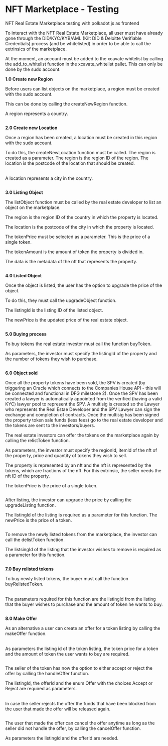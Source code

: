 # NFT Marketplace - Testing

NFT Real Estate Marketplace testing with polkadot js as frontend

To interact with the NFT Real Estate Marketplace, all user must have already gone through the DID/KYC/KYB/AML (Kilt DID & Deloitte Verifiable Credentials) process (and be whitelisted) in order to be able to call the extrinsics of the marketplace.

At the moment, an account must be added to the xcavate whitelist by calling the add\_to\_whitelist function in the xcavate\_whitelist pallet. This can only be done by the sudo account.

**1.0 Create new Region**

Before users can list objects on the marketplace, a region must be created with the sudo account.

This can be done by calling the createNewRegion function.

A region represents a country.

<figure><img src="https://lh7-us.googleusercontent.com/docsz/AD_4nXfN9N25usprEuTCkAV7DKHY-j4x2dif0ooMh7_8svWYWRxgQjqbcth5qsLfXv4wTTNV-iZ5zksV9B4jZUKaqq5I8MYPVHqLUIMpntabJugMhQnAvj1O17JYc2zc34qgW3_kKzLybFxvR3-AlH8?key=7f9wZvyo4duGyV394DhzbQ" alt=""><figcaption></figcaption></figure>

**2.0 Create new Location**

Once a region has been created, a location must be created in this region with the sudo account.

To do this, the createNewLocation function must be called. The region is created as a parameter. The region is the region ID of the region. The location is the postcode of the location that should be created.

\
A location represents a city in the country.

<figure><img src="https://lh7-us.googleusercontent.com/docsz/AD_4nXepxaDuaH9Pz6bYZw59UTgR_BYRgWfeNxqplT5AZD_NIH0omUSVYCoW_uzx9qbbkEAmFI9_9WoKtSUWB6L16kLTpTTT961ULUeAxIVp2I757qoW3Q5xDr52REalyuBMuqaDiMw7NhHU9km1dtxL001QxhA?key=7f9wZvyo4duGyV394DhzbQ" alt=""><figcaption></figcaption></figure>

**3.0 Listing Object**

The listObject function must be called by the real estate developer to list an object on the marketplace.

The region is the region ID of the country in which the property is located.

The location is the postcode of the city in which the property is located.

The tokenPrice must be selected as a parameter. This is the price of a single token.

The tokenAmount is the amount of token the property is divided in.

The data is the metadata of the nft that represents the property.

<figure><img src="https://lh7-us.googleusercontent.com/docsz/AD_4nXctopF0J0MFFOQzMGcMbtI3I73J_SVToEa6uIQfVzBD_4INHuHWqbALSrCt3zNeAEh4s_l8qTqG5jwShdmydJYyRX5gPM4bgMjcCzsh84OzAJFGkX5up1QDQCP_h5U5DbI7qh1GFHYjm1gX13P0oTh4oYY?key=7f9wZvyo4duGyV394DhzbQ" alt=""><figcaption></figcaption></figure>

**4.0 Listed Object**

Once the object is listed, the user has the option to upgrade the price of the object.

To do this, they must call the upgradeObject function.

The listingId is the listing ID of the listed object.

The newPrice is the updated price of the real estate object.

<figure><img src="https://lh7-us.googleusercontent.com/docsz/AD_4nXeg_8tWMoUE1GrhgGWm5zrnODVN2o27VybwXHUQHle20RHNrDmr3Z1k5JYc02Wm0nd5ioq3u3aqwQ5G4NG8JNyBW6Gnhjtd25b3xyY7KH5UcSLFXiHFrw0q7_imJAoVhpMBiZ_Y30xy-zjL5LP5rk3BPg?key=7f9wZvyo4duGyV394DhzbQ" alt=""><figcaption></figcaption></figure>

**5.0 Buying process**

To buy tokens the real estate investor must call the function buyToken.

As parameters, the investor must specify the listingId of the property and the number of tokens they wish to purchase.

<figure><img src="https://lh7-us.googleusercontent.com/docsz/AD_4nXcNAe8uPmRxHVSmIeyzSGjKXEnPnwmSbsmogokC77M2CSbEarh8Rl5yukAmiPk-T1T4WDAIJytvV7OSDXeESB3hHNbHvfRAjR7_Lc6YDoSVZVpZVRiwwsi2aKXj8sibitjfiKkY4qVF8Tn-BW3GZ_LH3vs?key=7f9wZvyo4duGyV394DhzbQ" alt=""><figcaption></figcaption></figure>

**6.0 Object sold**

Once all the property tokens have been sold, the SPV is created (by triggering an Oracle which connects to the Companies House API - this will be connected and functional in DFG milestone 2). Once the SPV has been created a lawyer is automatically appointed from the verified (having a valid KYC) lawyer pool to represent the SPV. A multisig is created so the Lawyer who represents the Real Estae Developer and the SPV Lawyer can sign the exchange and completion of contracts. Once the multisig has been signed the property token sale funds (less fees) go to the real estate developer and the tokens are sent to the investors/buyers.

The real estate investors can offer the tokens on the marketplace again by calling the relistToken function.

As parameters, the investor must specify the regionId, itemId of the nft of the property, price and quantity of tokens they wish to sell.

The property is represented by an nft and the nft is represented by the tokens, which are fractions of the nft. For this extrinsic, the seller needs the nft ID of the property.

The tokenPrice is the price of a single token.

<figure><img src="https://lh7-us.googleusercontent.com/docsz/AD_4nXdP0GIRxBRQgO4-IJZ9RnQpFDVT6ZlKDdCoJEUlwxiW1rdTc3hMguSgfXEB-y5ocDBNVZPNTTjhQef9hpMg4bzBO6orWNmDXP4JgV8BJoaXSqCQg6LiztkQ_MpDQQonozz7Ncy2nV8ahCGwQCOdAwMWHw?key=7f9wZvyo4duGyV394DhzbQ" alt=""><figcaption></figcaption></figure>

After listing, the investor can upgrade the price by calling the upgradeListing function.

The listingId of the listing is required as a parameter for this function. The newPrice is the price of a token.

<figure><img src="https://lh7-us.googleusercontent.com/docsz/AD_4nXcPbgej4V4AWFhNVEFNXOpawlwgBUvfiIS5ASSdhUUGS9lDkZLJ9FFPUBNLTy9QhSvoQgIHJEAFvvQq_N9HVz0NGHwly61u4HqxmEWd8x7fMon0saFyKOG4216d6aiXFiBGTKN4oUdJMxWGlBL220hHo1Q?key=7f9wZvyo4duGyV394DhzbQ" alt=""><figcaption></figcaption></figure>

To remove the newly listed tokens from the marketplace, the investor can call the delistToken function.

The listsingId of the listing that the investor wishes to remove is required as a parameter for this function.

<figure><img src="https://lh7-us.googleusercontent.com/docsz/AD_4nXe5LAV1x38caKGvzNIhItCv6cMAXsnvhAbI7v4bX3xdSVNUi5tN5kcqznfNjoGGbBi4fug0OBZW_N4KLv1bzVjyoZ0ZmqvhRlmQFXkf0RrmtwduMmyeioQilj_0j_weLUSzlk58UfB-PP9RqtcNjQ6proA?key=7f9wZvyo4duGyV394DhzbQ" alt=""><figcaption></figcaption></figure>

**7.0 Buy relisted tokens**

To buy newly listed tokens, the buyer must call the function buyRelistedToken.

\
The parameters required for this function are the listingId from the listing that the buyer wishes to purchase and the amount of token he wants to buy.

<figure><img src="https://lh7-us.googleusercontent.com/docsz/AD_4nXftfZlWiZQnvwhJaO1QtiVz73a3RUyJ8yhAQwLcHOu2hrd_dH2cMJWCPNu-Dv5IvCHUSzHe3SbRRZKr-3GfqE88ouQoOqJxkv0Gy2E2-EQYJduLQxwY586c8j5zjbM5LYE7VNH5e074eucB24Ou05wYXN4?key=7f9wZvyo4duGyV394DhzbQ" alt=""><figcaption></figcaption></figure>

**8.0 Make Offer**

As an alternative a user can create an offer for a token listing by calling the makeOffer function.

\
As parameters the listing id of the token listing, the token price for a token and the amount of token the user wants to buy are required.

<figure><img src="https://lh7-us.googleusercontent.com/docsz/AD_4nXdeUKXz2lxgGNcLJf4JZZ8FYzqO75DxudkY3EpPersgIADFjhhVNBYPCXQS3tktRxr3GCu-C8aD2A_vW2A7SFU9PV8eMlGdFZWf2wRcXvJrj5dDtFSfqYOuCk9SX55gd5JwzKGwB25sB_tjTu5g17whFRo?key=7f9wZvyo4duGyV394DhzbQ" alt=""><figcaption></figcaption></figure>

The seller of the token has now the option to either accept or reject the offer by calling the handleOffer function.

The listingId, the offerId and the enum Offer with the choices Accept or Reject are required as parameters.

\
In case the seller rejects the offer the funds that have been blocked from the user that made the offer will be released again.

<figure><img src="https://lh7-us.googleusercontent.com/docsz/AD_4nXeNglqMDHM2YmG4McC1G5dhuTCOQpfKKDKqRBhN3efpnKqfVkCCd4Cjd_DmkInGk_YNJZpZGBFX6XY3gboALWzPFdchGfQMEjwU-pK2C8G73y3OW2zqFFK8lwunc1kvuXzu-phD08foljR9eaq_64g8IKM?key=7f9wZvyo4duGyV394DhzbQ" alt=""><figcaption></figcaption></figure>

The user that made the offer can cancel the offer anytime as long as the seller did not handle the offer, by calling the cancelOffer function.

As parameters the listingId and the offerId are needed.

<figure><img src="https://lh7-us.googleusercontent.com/docsz/AD_4nXdvq6lc6KfYi4IkT-CbXqom7BY61qmhrEmbXT3p6iKyAsD5b-H-MGGzGBHEgQhr52VgaQTAkOft8_GWsJPf7YlKfGRGy2qYEhpVFgAishZovuzpbLa7xuSVhuNHAWJ9vszvZNwz0Pk2edomK3aj2YmuHg?key=7f9wZvyo4duGyV394DhzbQ" alt=""><figcaption></figcaption></figure>
